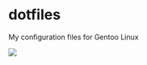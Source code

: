 # dotfiles
My configuration files for Gentoo Linux

![](https://res.cloudinary.com/ds10ogo6e/image/upload/v1624137061/temp_fs2avv.png) 
